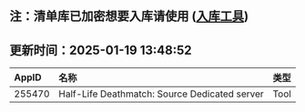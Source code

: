 ## 注：清单库已加密想要入库请使用 ([入库工具](https://github.com/BlankTMing/ManifestAutoUpdate/releases))

## 更新时间：2025-01-19 13:48:52
| AppID | 名称 | 类型  |
| :-------------------- | :----------------------------- | :----------- |
| 255470 | Half-Life Deathmatch: Source Dedicated server| Tool |

